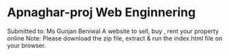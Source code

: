 # Apnaghar-proj Web Enginnering 
Submitted to: Ms Gunjan Beniwal
A website to sell, buy , rent your property online
Note: Please download the zip file, extract & run the index.html file on your browser.
